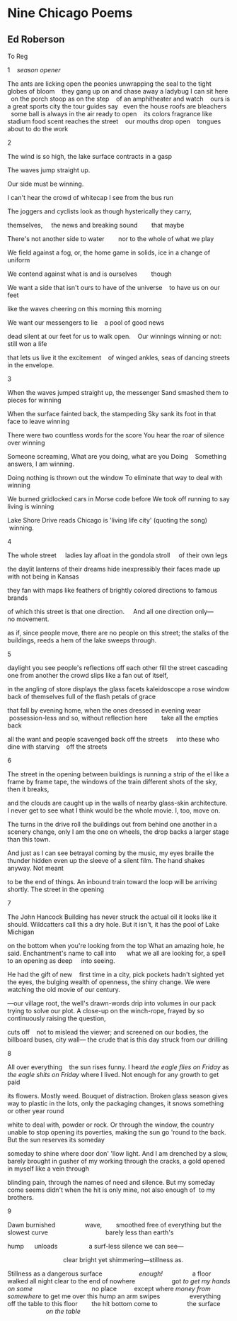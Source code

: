 # Nine Chicago Poems
## Ed Roberson
To Reg

1    _season opener_

The ants are licking open the peonies
unwrapping the seal to the tight globes
of bloom    they gang up on
and chase away a ladybug
I can sit here    on the porch stoop
as on the step    of an amphitheater
and watch    ours
is a great sports city the tour
guides say   even the house roofs
are bleachers    some ball is always in the air
ready to open    its colors
fragrance like stadium food
scent reaches the street    our mouths drop
open    tongues about to do the work


2

The wind is so high,
the lake surface contracts
in a gasp

The waves jump straight up.

Our side must be winning.

I can't hear
the crowd of whitecap I see
from the bus run

The joggers and cyclists
look as though hysterically
they carry,

themselves,     the news
and breaking sound        that maybe

There's not another side
to water        nor to the whole of
what we play

We field against a fog,
or, the home game in solids, ice
in a change of uniform

We contend against what is
and is ourselves        though

We want a side that isn't
ours to have of
the universe    to have us on our feet

like the waves cheering on
this morning this morning

We want our messengers
to lie    a pool of good news

dead silent
at our feet for us to walk
open.    Our winnings
winning or not: still won a life

that lets us live it
the excitement    of winged ankles,
seas of dancing streets in the envelope.


3

When the waves jumped straight up, the messenger
Sand smashed them to pieces for winning

When the surface fainted back, the stampeding
Sky sank its foot in that face to leave winning

There were two countless words for the score
You hear the roar of silence over winning

Someone screaming, What are you doing, what are you
Doing    Something answers, I am winning.

Doing nothing is thrown out the window
To eliminate that way to deal with winning

We burned gridlocked cars in Morse code before
We took off running to say living is winning

Lake Shore Drive reads Chicago is 'living
life city' (quoting the song)          winning.


4

The whole street     ladies
lay afloat in the gondola
stroll     of their own legs

the daylit lanterns of their dreams
hide inexpressibly their faces made up
with not being in Kansas

they fan with maps
like feathers of brightly colored directions
to famous brands

of which this street is
that one direction.     And all one direction
only—         no movement.

as if, since people move, there are no people
on this street; the stalks of the buildings, reeds
a hem of the lake sweeps through.


5

daylight you see people's
reflections off each other fill the street
cascading one from another
the crowd slips like a fan out of itself,

in the angling of store displays
the glass facets kaleidoscope a rose
window back
of themselves full of the flash petals of grace

that fall by evening home,
when the ones dressed in evening
wear        possession-less and so, without
reflection here        take all the empties back

all the want and people scavenged back
off the streets     into these who dine with starving    off the streets


6

The street in the opening between buildings
is running a strip of the el like a frame
by frame tape, the windows of the train
different shots of the sky, then it breaks,

and the clouds are caught up in the walls
of nearby glass-skin architecture.
I never get to see what I think
would be the whole movie. I, too, move on.

The turns in the drive roll the buildings
out from behind one another in a scenery
change, only I am the one on wheels,
the drop backs a larger stage than this town.

And just as I can see betrayal coming
by the music, my eyes braille the thunder
hidden even up the sleeve of a silent
film. The hand shakes anyway. Not meant

to be the end of things. An inbound train
toward the loop will be arriving shortly.
The street in the opening


7

The John Hancock Building has never struck
the actual oil it looks like it should.
Wildcatters call this a dry hole. But it isn't,
it has the pool of Lake Michigan

on the bottom when you're looking from the top
What an amazing hole, he said. Enchantment's name
to call into      what we all are looking for, a spell
to an opening as deep     into seeing.

He had the gift of new    first time in a city,
pick pockets hadn't sighted yet the eyes,
the bulging wealth of openness, the shiny change.
We were watching the old movie of our century.

—our village root, the well's drawn-words drip
into volumes in our pack trying to solve our plot.
A close-up on the winch-rope, frayed
by so continuously raising the question,

cuts off    not to mislead the viewer; and screened
on our bodies, the billboard buses, city wall—
the crude that is this day struck from our drilling


8

All over everything    the sun rises funny.
I heard _the eagle flies on Friday_ as
 _the eagle shits on Friday_ where I lived.
Not enough for any growth to get paid

its flowers. Mostly weed. Bouquet of distraction.
Broken glass season gives way to plastic
in the lots, only the packaging changes,
it snows something or other year round

white to deal with, powder or rock. Or through
the window, the country unable to stop
opening its poverties, making the sun go 'round
to the back. But the sun reserves its someday

someday to shine where door don' 'llow light.
And I am drenched by a slow, barely brought in
gusher of my working through the cracks,
a gold opened in myself like a vein through

blinding pain, through the names of need and silence.
But my someday come seems didn't
when the hit is only mine, not also enough of  to my brothers.


9

Dawn burnished
                wave,        smoothed free of everything
but the slowest curve
                                barely less than earth's

hump      unloads
                 a surf-less silence
we can see—

                                clear bright yet shimmering—stillness as.


Stillness as a dangerous surface                     _enough!_
                a floor walked all night
clear to the end of nowhere                     got _to get my hands on some_
                                 no place          except where
_money from somewhere_
to get me over this hump
an arm swipes
                everything off the table to
this floor        the hit bottom come to
                the surface                           _on the table_